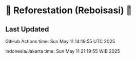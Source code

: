 
# 🌳 Reforestation (Reboisasi) 🌲

## Last Updated

GitHub Actions time: Sun May 11 14:19:55 UTC 2025

Indonesia/Jakarta time: Sun May 11 21:19:55 WIB 2025
